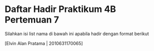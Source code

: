 # Daftar Hadir Praktikum 4B Pertemuan 7
Silahkan isi list nama di bawah ini apabila hadir dengan format berikut

[Elvin Alan Pratama | 2010631170065]
